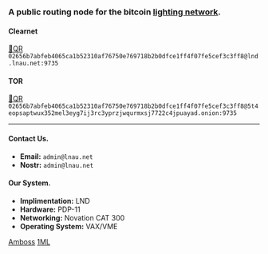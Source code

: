 
### A public routing node for the bitcoin [lighting network](https://lightning.network/ "The Lightning Network paper is licenced Creative Commons Attribution 4.0 International (CC BY 4.0).").

#### Clearnet
[🔗QR](assets/images/lnd.lnau.net.png) `02656b7abfeb4065ca1b52310af76750e769718b2b0dfce1ff4f07fe5cef3c3ff8@lnd.lnau.net:9735`

#### TOR
[🔗QR](assets/images/qr-code-tor.png) `02656b7abfeb4065ca1b52310af76750e769718b2b0dfce1ff4f07fe5cef3c3ff8@5t4eopsaptwux352mel3eyg7ij3rc3yprzjwqurmxsj7722c4jpuayad.onion:9735`

---

#### Contact Us.
- **Email:** `admin@lnau.net`
- **Nostr:** `admin@lnau.net`

#### Our System.
- **Implimentation:** LND
- **Hardware:** PDP-11
- **Networking:** Novation CAT 300
- **Operating System:** VAX/VME

[Amboss](https://amboss.space/node/02656b7abfeb4065ca1b52310af76750e769718b2b0dfce1ff4f07fe5cef3c3ff8)  [1ML](https://1ml.com/node/02656b7abfeb4065ca1b52310af76750e769718b2b0dfce1ff4f07fe5cef3c3ff8)
